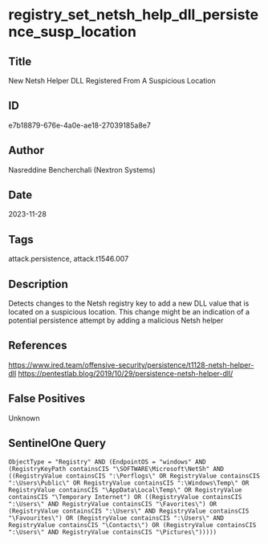 # registry_set_netsh_help_dll_persistence_susp_location

## Title
New Netsh Helper DLL Registered From A Suspicious Location

## ID
e7b18879-676e-4a0e-ae18-27039185a8e7

## Author
Nasreddine Bencherchali (Nextron Systems)

## Date
2023-11-28

## Tags
attack.persistence, attack.t1546.007

## Description
Detects changes to the Netsh registry key to add a new DLL value that is located on a suspicious location. This change might be an indication of a potential persistence attempt by adding a malicious Netsh helper


## References
https://www.ired.team/offensive-security/persistence/t1128-netsh-helper-dll
https://pentestlab.blog/2019/10/29/persistence-netsh-helper-dll/

## False Positives
Unknown

## SentinelOne Query
```
ObjectType = "Registry" AND (EndpointOS = "windows" AND (RegistryKeyPath containsCIS "\SOFTWARE\Microsoft\NetSh" AND ((RegistryValue containsCIS ":\Perflogs\" OR RegistryValue containsCIS ":\Users\Public\" OR RegistryValue containsCIS ":\Windows\Temp\" OR RegistryValue containsCIS "\AppData\Local\Temp\" OR RegistryValue containsCIS "\Temporary Internet") OR ((RegistryValue containsCIS ":\Users\" AND RegistryValue containsCIS "\Favorites\") OR (RegistryValue containsCIS ":\Users\" AND RegistryValue containsCIS "\Favourites\") OR (RegistryValue containsCIS ":\Users\" AND RegistryValue containsCIS "\Contacts\") OR (RegistryValue containsCIS ":\Users\" AND RegistryValue containsCIS "\Pictures\")))))

```